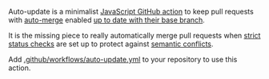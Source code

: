 Auto-update is a minimalist [JavaScript GitHub action](https://help.github.com/en/articles/about-actions#javascript-actions) to keep pull requests with [auto-merge](https://docs.github.com/en/free-pro-team@latest/github/collaborating-with-issues-and-pull-requests/automatically-merging-a-pull-request) enabled [up to date with their base branch](https://developer.github.com/changes/2019-05-29-update-branch-api/).

It is the missing piece to really automatically merge pull requests when [strict status checks](https://help.github.com/en/articles/types-of-required-status-checks) are set up to protect against [semantic conflicts](https://bors.tech/essay/2017/02/02/pitch/).

Add [.github/workflows/auto-update.yml](.github/workflows/auto-update.yml) to your repository to use this action.
